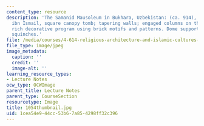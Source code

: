 ```yaml
---
content_type: resource
description: 'The Samanid Mausoleum in Bukhara, Uzbekistan: (ca. 914), built by Nasr
  ibn Ismail, square canopy tomb; tapering walls; engaged columns on the corner; very
  rich decorative program using brick motifs and patterns. Dome support: ribbed, double-arched
  squinches.'
file: /media/courses/4-614-religious-architecture-and-islamic-cultures-fall-2002/1cea54e944cc53b67a854298ff32c396_1054thumbnail.jpg
file_type: image/jpeg
image_metadata:
  caption: ''
  credit: ''
  image-alt: ''
learning_resource_types:
- Lecture Notes
ocw_type: OCWImage
parent_title: Lecture Notes
parent_type: CourseSection
resourcetype: Image
title: 1054thumbnail.jpg
uid: 1cea54e9-44cc-53b6-7a85-4298ff32c396
---
```


